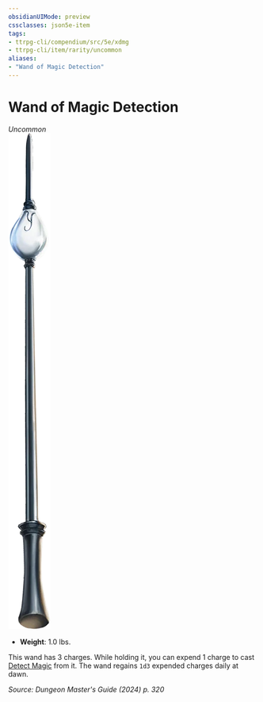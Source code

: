 ```yaml
---
obsidianUIMode: preview
cssclasses: json5e-item
tags:
- ttrpg-cli/compendium/src/5e/xdmg
- ttrpg-cli/item/rarity/uncommon
aliases: 
- "Wand of Magic Detection"
---
```

# Wand of Magic Detection
*Uncommon*  
![](3-Mechanics/CLI/items/img/wand-of-magic-detection.webp#right)

- **Weight**: 1.0 lbs.

This wand has 3 charges. While holding it, you can expend 1 charge to cast [Detect Magic](3-Mechanics/CLI/spells/detect-magic-xphb.md) from it. The wand regains `1d3` expended charges daily at dawn.

*Source: Dungeon Master's Guide (2024) p. 320*
